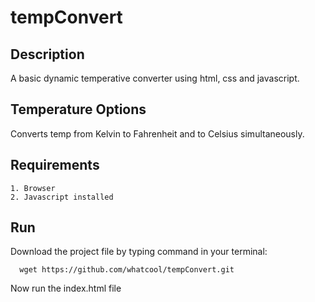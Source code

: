 # tempConvert

## Description
A basic dynamic temperative converter using html, css and javascript.

## Temperature Options
Converts temp from Kelvin to Fahrenheit and to Celsius simultaneously.

## Requirements
```
1. Browser
2. Javascript installed
```

## Run
Download the project file by typing command in your terminal:
```
  wget https://github.com/whatcool/tempConvert.git
```
Now run the index.html file

